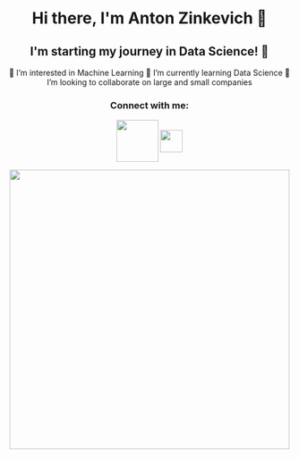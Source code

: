 <div align="center">
 
# Hi there, I'm Anton Zinkevich 👋

## I'm starting my journey in Data Science! 🚀
👀 I’m interested in Machine Learning
🌱 I’m currently learning Data Science
💞️ I’m looking to collaborate on large and small companies

### Connect with me:
[<img align="center" width="75px" src="https://github.com/znkvch/znkvch/assets/138566114/eab0bc5e-2a1e-4a3b-a3eb-c5a1a0720cc9" />](https://www.linkedin.com/in/anton-zinkevich-8a47ba28a/)
[<img align="center" width="40px" src="https://github.com/znkvch/znkvch/assets/138566114/9a4df41a-ceea-4156-aed6-3259f51c5fe1" />](https://t.me/znkvch_a)

  <img src="https://media.giphy.com/media/3yRHVLXGeodopGpq7l/giphy.gif" width="500"/>
</div>
